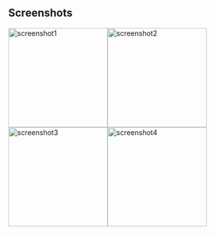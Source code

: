## Screenshots

<p float="left">
  
<img src="https://user-images.githubusercontent.com/72032853/208700495-7aa2d29a-6d11-457f-8783-74cfbe889635.png" alt="screenshot1" width="200" align="left" hspace="0"/>
<img src="https://user-images.githubusercontent.com/72032853/208700509-d7b804b1-a004-490c-a07b-8274f7ee2f95.png" alt="screenshot2" width="200" align="left" hspace="0"/>
<img src="https://user-images.githubusercontent.com/72032853/208700531-220b300b-da60-406d-8f63-95559979b33c.png" alt="screenshot3" width="200" align="left" hspace="0"/>
<img src="https://user-images.githubusercontent.com/72032853/208700523-0ed9f377-2b36-4349-9570-cfc6ccd1e6a8.png" alt="screenshot4" width="200" align="left" hspace="0"/>
